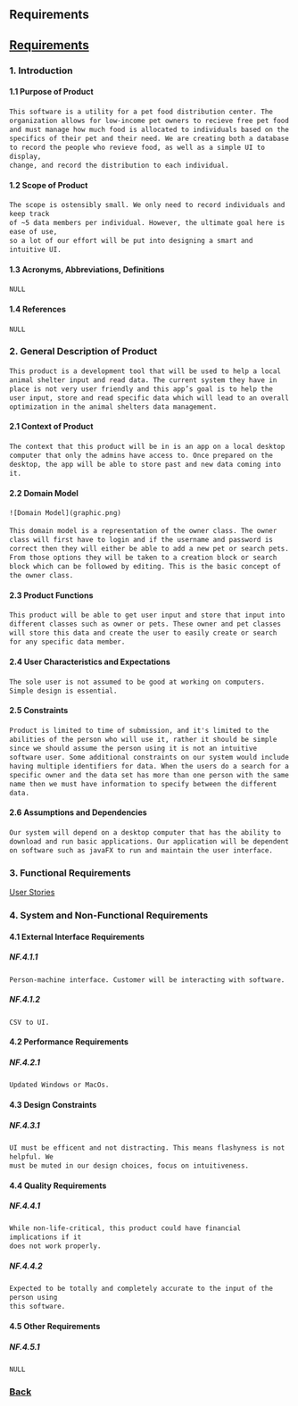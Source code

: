 ## Requirements
## [Requirements](https://diegomorales30.github.io/NullPointersWebsite/requirements)

### 1. Introduction
#### 1.1 Purpose of Product

    This software is a utility for a pet food distribution center. The 
    organization allows for low-income pet owners to recieve free pet food 
    and must manage how much food is allocated to individuals based on the 
    specifics of their pet and their need. We are creating both a database 
    to record the people who revieve food, as well as a simple UI to display, 
    change, and record the distribution to each individual.
    
#### 1.2 Scope of Product

    The scope is ostensibly small. We only need to record individuals and keep track 
    of ~5 data members per individual. However, the ultimate goal here is ease of use, 
    so a lot of our effort will be put into designing a smart and intuitive UI.
    
#### 1.3 Acronyms, Abbreviations, Definitions

    NULL

#### 1.4 References

    NULL

### 2. General Description of Product

    This product is a development tool that will be used to help a local animal shelter input and read data. The current system they have in place is not very user friendly and this app’s goal is to help the user input, store and read specific data which will lead to an overall optimization in the animal shelters data management.

#### 2.1 Context of Product

    The context that this product will be in is an app on a local desktop computer that only the admins have access to. Once prepared on the desktop, the app will be able to store past and new data coming into it.

#### 2.2 Domain Model 

    ![Domain Model](graphic.png)

    This domain model is a representation of the owner class. The owner class will first have to login and if the username and password is correct then they will either be able to add a new pet or search pets. From those options they will be taken to a creation block or search block which can be followed by editing. This is the basic concept of the owner class.
    
#### 2.3 Product Functions

    This product will be able to get user input and store that input into different classes such as owner or pets. These owner and pet classes will store this data and create the user to easily create or search for any specific data member.


#### 2.4 User Characteristics and Expectations

    The sole user is not assumed to be good at working on computers. Simple design is essential.

#### 2.5 Constraints

    Product is limited to time of submission, and it's limited to the abilities of the person who will use it, rather it should be simple since we should assume the person using it is not an intuitive software user. Some additional constraints on our system would include having multiple identifiers for data. When the users do a search for a specific owner and the data set has more than one person with the same name then we must have information to specify between the different data.

#### 2.6 Assumptions and Dependencies

    Our system will depend on a desktop computer that has the ability to download and run basic applications. Our application will be dependent on software such as javaFX to run and maintain the user interface. 

### 3. Functional Requirements
 [User Stories](https://diegomorales30.github.io/NullPointersWebsite/user)


### 4. System and Non-Functional Requirements

#### 4.1 External Interface Requirements 

##### NF.4.1.1

    Person-machine interface. Customer will be interacting with software.

##### NF.4.1.2

    CSV to UI.

            
#### 4.2 Performance Requirements

##### NF.4.2.1

    Updated Windows or MacOs.


#### 4.3 Design Constraints

##### NF.4.3.1

    UI must be efficent and not distracting. This means flashyness is not helpful. We 
    must be muted in our design choices, focus on intuitiveness. 

#### 4.4 Quality Requirements

##### NF.4.4.1

    While non-life-critical, this product could have financial implications if it 
    does not work properly.

##### NF.4.4.2

    Expected to be totally and completely accurate to the input of the person using 
    this software. 


#### 4.5 Other Requirements

##### NF.4.5.1

    NULL
    

### [Back](https://diegomorales30.github.io/NullPointersWebsite/)